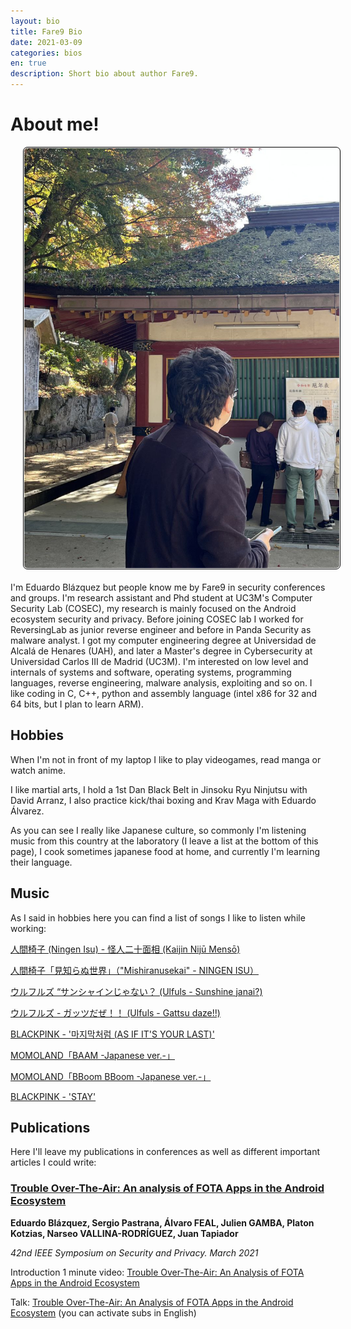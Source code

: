 ```yaml
---
layout: bio
title: Fare9 Bio
date: 2021-03-09
categories: bios
en: true
description: Short bio about author Fare9.
---
```


# About me!


<div>
<img align="left" src="https://raw.githubusercontent.com/K0deless/k0deless.github.io/master/assets/img/others/fare9.jpeg" style="border: 1px solid black; float:left;display: block; margin-right: 20px; margin-bottom: 20px; margin-left: 20px; padding: 1px;border-radius: 7px; width: auto;"/>

I'm Eduardo Blázquez but people know me by Fare9 in security conferences and groups. I'm research assistant and Phd student at UC3M's Computer Security Lab (COSEC), my research is mainly focused on the Android ecosystem security and privacy. Before joining COSEC lab I worked for ReversingLab as junior reverse engineer and before in Panda Security as malware analyst. I got my computer engineering degree at Universidad de Alcalá de Henares (UAH), and later a Master's degree in Cybersecurity at Universidad Carlos III de Madrid (UC3M). I'm interested on low level and internals of systems and software, operating systems, programming languages, reverse engineering, malware analysis, exploiting and so on. I like coding in C, C++, python and assembly language (intel x86 for 32 and 64 bits, but I plan to learn ARM).
</div>

## Hobbies

When I'm not in front of my laptop I like to play videogames, read manga or watch anime. 

I like martial arts, I hold a 1st Dan Black Belt in Jinsoku Ryu Ninjutsu with David Arranz, I also practice kick/thai boxing and Krav Maga with Eduardo Álvarez.

As you can see I really like Japanese culture, so commonly I'm listening music from this country at the laboratory (I leave a list at the bottom of this page), I cook sometimes japanese food at home, and currently I'm learning their language.

## Music

As I said in hobbies here you can find a list of songs I like to listen while working:

[人間椅子 (Ningen Isu) - 怪人二十面相 (Kaijin Nijū Mensō)](https://www.youtube.com/watch?v=Gk_GTWOSjBo)

[人間椅子「見知らぬ世界」（"Mishiranusekai" - NINGEN ISU）](https://www.youtube.com/watch?v=_M8KZBIUT9s)

[ウルフルズ “サンシャインじゃない？ (Ulfuls - Sunshine janai?)](https://www.youtube.com/watch?v=UvZNmpdp14A)

[ウルフルズ - ガッツだぜ！！ (Ulfuls - Gattsu daze!!)](https://www.youtube.com/watch?v=ATU0gXzMsLw)

[BLACKPINK - '마지막처럼 (AS IF IT'S YOUR LAST)'](https://www.youtube.com/watch?v=Amq-qlqbjYA)

[MOMOLAND「BAAM -Japanese ver.-」](https://www.youtube.com/watch?v=1z0cVM5ttRg)

[MOMOLAND「BBoom BBoom -Japanese ver.-」](https://www.youtube.com/watch?v=tSBPUP3MQ2I)

[BLACKPINK - 'STAY'](https://www.youtube.com/watch?v=FzVR_fymZw4)

## Publications

Here I'll leave my publications in conferences as well as different important articles I could write:

### [Trouble Over-The-Air: An analysis of FOTA Apps in the Android Ecosystem](https://www.computer.org/csdl/pds/api/csdl/proceedings/download-article/1t0x9wqtFAI/pdf)

**Eduardo Blázquez, Sergio Pastrana, Álvaro FEAL, Julien GAMBA, Platon Kotzias, Narseo VALLINA-RODRÍGUEZ, Juan Tapiador**

*42nd IEEE Symposium on Security and Privacy. March 2021*

Introduction 1 minute video: [Trouble Over-The-Air: An Analysis of FOTA Apps in the Android Ecosystem](https://www.youtube.com/watch?v=P25oExrqg94)

Talk: [Trouble Over-The-Air: An Analysis of FOTA Apps in the Android Ecosystem](https://www.youtube.com/watch?v=b7AwsSVKz1k) (you can activate subs in English)